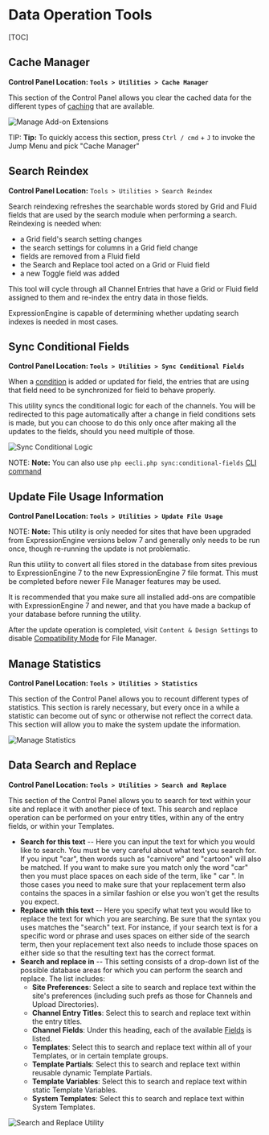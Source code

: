 <!--
    This source file is part of the open source project
    ExpressionEngine User Guide (https://github.com/ExpressionEngine/ExpressionEngine-User-Guide)

    @link      https://expressionengine.com/
    @copyright Copyright (c) 2003-2020, Packet Tide, LLC (https://packettide.com)
    @license   https://expressionengine.com/license Licensed under Apache License, Version 2.0
-->

# Data Operation Tools

[TOC]

## Cache Manager

**Control Panel Location: `Tools > Utilities > Cache Manager`**

This section of the Control Panel allows you clear the cached data for the different types of [caching](optimization/caching.md) that are available.

![Manage Add-on Extensions](_images/utilities-cache.png)

TIP: **Tip:** To quickly access this section, press `Ctrl / cmd` + `J` to invoke the Jump Menu and pick "Cache Manager"

## Search Reindex

**Control Panel Location:** `Tools > Utilities > Search Reindex`

Search reindexing refreshes the searchable words stored by Grid and Fluid fields that are used by the search module when performing a search. Reindexing is needed when:

- a Grid field's search setting changes
- the search settings for columns in a Grid field change
- fields are removed from a Fluid field
- the Search and Replace tool acted on a Grid or Fluid field
- a new Toggle field was added

This tool will cycle through all Channel Entries that have a Grid or Fluid field assigned to them and re-index the entry data in those fields.

ExpressionEngine is capable of determining whether updating search indexes is needed in most cases.

## Sync Conditional Fields

**Control Panel Location: `Tools > Utilities > Sync Conditional Fields`**

When a [condition](/control-panel/field-manager/conditional-fields.md) is added or updated for field, the entries that are using that field need to be synchronized for field to behave properly.

This utility syncs the conditional logic for each of the channels. You will be redirected to this page automatically after a change in field conditions sets is made, but you can choose to do this only once after making all the updates to the fields, should you need multiple of those.

![Sync Conditional Logic](_images/utilities-sync-conditional-fields.png)

NOTE: **Note:** You can also use `php eecli.php sync:conditional-fields` [CLI command](cli/built-in-commands/sync-conditional-fields.md)

## Update File Usage Information

**Control Panel Location: `Tools > Utilities > Update File Usage`**

NOTE: **Note:** This utility is only needed for sites that have been upgraded from ExpressionEngine versions below 7 and generally only needs to be run once, though re-running the update is not problematic.

Run this utility to convert all files stored in the database from sites previous to ExpressionEngine 7 to the new ExpressionEngine 7 file format. This must be completed before newer File Manager features may be used.

It is recommended that you make sure all installed add-ons are compatible with ExpressionEngine 7 and newer, and that you have made a backup of your database before running the utility.

After the update operation is completed, visit `Content & Design Settings` to disable [Compatibility Mode](control-panel/file-manager/file-manager.md#compatibility-mode) for File Manager.

## Manage Statistics

**Control Panel Location: `Tools > Utilities > Statistics`**

This section of the Control Panel allows you to recount different types of statistics. This section is rarely necessary, but every once in a while a statistic can become out of sync or otherwise not reflect the correct data. This section will allow you to make the system update the information.

![Manage Statistics](_images/utilities-stats.png)

## Data Search and Replace

**Control Panel Location: `Tools > Utilities > Search and Replace`**

This section of the Control Panel allows you to search for text within your site and replace it with another piece of text. This search and replace operation can be performed on your entry titles, within any of the entry fields, or within your Templates.

- **Search for this text** -- Here you can input the text for which you would like to search. You must be very careful about what text you search for. If you input "car", then words such as "carnivore" and "cartoon" will also be matched. If you want to make sure you match only the word "car" then you must place spaces on each side of the term, like " car ". In those cases you need to make sure that your replacement term also contains the spaces in a similar fashion or else you won't get the results you expect.
- **Replace with this text** -- Here you specify what text you would like to replace the text for which you are searching. Be sure that the syntax you uses matches the "search" text. For instance, if your search text is for a specific word or phrase and uses spaces on either side of the search term, then your replacement text also needs to include those spaces on either side so that the resulting text has the correct format.
- **Search and replace in** -- This setting consists of a drop-down list of the possible database areas for which you can perform the search and replace. The list includes:
  - **Site Preferences**: Select a site to search and replace text within the site's preferences (including such prefs as those for Channels and Upload Directories).
  - **Channel Entry Titles**: Select this to search and replace text within the entry titles.
  - **Channel Fields**: Under this heading, each of the available [Fields](control-panel/field-manager/field-manager-settings.md) is listed.
  - **Templates**: Select this to search and replace text within all of your Templates, or in certain template groups.
  - **Template Partials**: Select this to search and replace text within reusable dynamic Template Partials.
  - **Template Variables**: Select this to search and replace text within static Template Variables.
  - **System Templates**: Select this to search and replace text within System Templates.

![Search and Replace Utility](_images/utilities-sandr.png)
